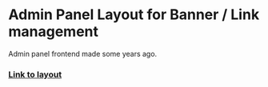 # Admin Panel Layout for Banner / Link management
Admin panel frontend made some years ago.

### [Link to layout](https://bartekbugala.github.io/admin-panel-v3/)
